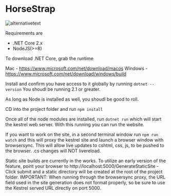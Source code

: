# HorseStrap

![alternativetext](https://horsestrap.com/images/nily.svg)

Requirements are

- .NET Core 2.x
- NodeJS(>=8)

To download .NET Core, grab the runtime

Mac - https://www.microsoft.com/net/download/macos
Windows - https://www.microsoft.com/net/download/windows/build

Install and confirm you have access to it globally by running `dotnet --version`
You shoudl be running 2.1 or greater.

As long as Node is installed as well, you shoudl be good to roll.

CD into the project folder and run `npm install`

Once all of the node modules are installed, run `dotnet run` which will start the kestrel web server. With this running you can run the website.

If you want to work on the site, in a second terminal window run `npm run watch` and this will proxy the kestrel site and launch a browser window with browsersync. This will allow live updates to cshtml, css, js, to be pushed to the browser. .cs changes will NOT livereload.

Static site builds are currently in the works. To utilize an early version of the feature, point your browser to http://localhost:5000/GenerateStaticSite - Click submit and a static directory will be created at the root of the project folder. IMPORTANT: When running through the browsersync proxy, the URL field used in the site generation does not format properly, so be sure to use the Kestrel served URL directly on port 5000.